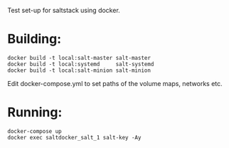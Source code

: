 Test set-up for saltstack using docker.

Building:
=========

    docker build -t local:salt-master salt-master
    docker build -t local:systemd     salt-systemd
    docker build -t local:salt-minion salt-minion

Edit docker-compose.yml to set paths of the volume maps, networks etc.

Running:
========

    docker-compose up
    docker exec saltdocker_salt_1 salt-key -Ay


